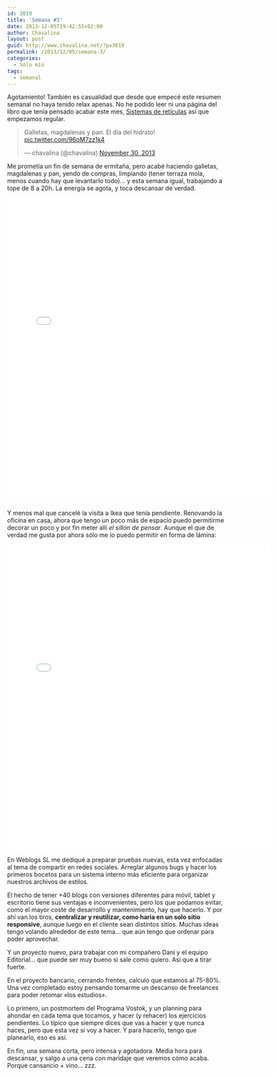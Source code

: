 ```yaml
---
id: 3019
title: 'Semana #3'
date: 2013-12-05T19:42:55+02:00
author: Chavalina
layout: post
guid: http://www.chavalina.net/?p=3019
permalink: /2013/12/05/semana-3/
categories:
  - Sólo mío
tags:
  - semanal
---
```

Agotamiento! También es casualidad que desde que empecé este resumen semanal no haya tenido relax apenas. No he podido leer ni una página del libro que tenía pensado acabar este mes, <a href="http://ggili.com/es/tienda/productos/sistemas-de-reticulas-1" target="_blank">Sistemas de retículas</a> así que empezamos regular.

<blockquote class="twitter-tweet" lang="en"><p>Galletas, magdalenas y pan. El día del hidrato! <a href="http://t.co/96oM7zz1k4">pic.twitter.com/96oM7zz1k4</a></p>&mdash; chavalina (@chavalina) <a href="https://twitter.com/chavalina/statuses/406786782727249920">November 30, 2013</a></blockquote>
<script async src="//platform.twitter.com/widgets.js" charset="utf-8"></script>

Me prometía un fin de semana de ermitaña, pero acabé haciendo galletas, magdalenas y pan, yendo de compras, limpiando (tener terraza mola, menos cuando hay que levantarlo todo)&#8230; y esta semana igual, trabajando a tope de 8 a 20h. La energía se agota, y toca descansar de verdad.

<iframe src="//instagram.com/p/hWg9sBNslr/embed/" width="612" height="710" frameborder="0" scrolling="no" allowtransparency="true"></iframe>

Y menos mal que cancelé la visita a Ikea que tenía pendiente. Renovando la oficina en casa, ahora que tengo un poco más de espacio puedo permitirme decorar un poco y por fin meter allí _el sillón de pensar_. Aunque el que de verdad me gusta por ahora sólo me lo puedo permitir en forma de lámina:

<iframe src="//instagram.com/p/hg0YOTNsjo/embed/" width="612" height="710" frameborder="0" scrolling="no" allowtransparency="true"></iframe>

En Weblogs SL me dediqué a preparar pruebas nuevas, esta vez enfocadas al tema de compartir en redes sociales. Arreglar algunos bugs y hacer los primeros bocetos para un sistema interno más eficiente para organizar nuestros archivos de estilos.

El hecho de tener +40 blogs con versiones diferentes para móvil, tablet y escritorio tiene sus ventajas e inconvenientes, pero los que podamos evitar, como el mayor coste de desarrollo y mantenimiento, hay que hacerlo. Y por ahí van los tiros, **centralizar y reutilizar, como haría en un solo sitio responsive**, aunque luego en el cliente sean distintos sitios. Muchas ideas tengo volando alrededor de este tema&#8230; que aún tengo que ordenar para poder aprovechar.

Y un proyecto nuevo, para trabajar con mi compañero Dani y el equipo Editorial&#8230; que puede ser muy bueno si sale como quiero. Así que a tirar fuerte.

En el proyecto bancario, cerrando frentes, calculo que estamos al 75-80%. Una vez completado estoy pensando tomarme un descanso de freelances para poder retomar «los estudios». 

Lo primero, un postmortem del Programa Vostok, y un planning para ahondar en cada tema que tocamos, y hacer (y rehacer) los ejercicios pendientes. Lo típico que siempre dices que vas a hacer y que nunca haces, pero que esta vez sí voy a hacer. Y para hacerlo, tengo que planearlo, eso es así.

En fin, una semana corta, pero intensa y agotadora. Media hora para descansar, y salgo a una cena con maridaje que veremos cómo acaba. Porque cansancio + vino&#8230; zzz.